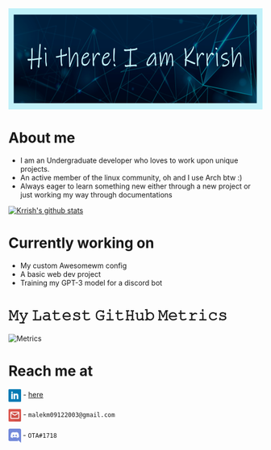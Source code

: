 <img src="https://raw.githubusercontent.com/ota0912/ota0912/main/media/banner.png" height="200" width="600" align="center"/>

# About me

- I am an Undergraduate developer who loves to work upon unique projects.
- An active member of the linux community, oh and I use Arch btw :)
- Always eager to learn something new either through a new project or just working my way through documentations


[![Krrish's github stats](https://github-readme-stats.vercel.app/api?username=ota0912&count_private=true&show_icons=true&theme=radical&hide_rank=false)](https://github.com/anuraghazra/github-readme-stats)

# Currently working on 

- My custom Awesomewm config
- A basic web dev project
- Training my GPT-3 model for a discord bot 

# 𝙼𝚢 𝙻𝚊𝚝𝚎𝚜𝚝 𝙶𝚒𝚝𝙷𝚞𝚋 𝙼𝚎𝚝𝚛𝚒𝚌𝚜

![Metrics](https://metrics.lecoq.io/ota0912?template=classic&base.header=0&gists=1&lines=1&config.timezone=India%2FKolkata)

# Reach me at

<img src="https://raw.githubusercontent.com/ota0912/ota0912/main/media/linkedin.png" height="25em" align="center"/> - [here](https://www.linkedin.com/in/krrish-malhotra-39580b22a/)

<img src="https://raw.githubusercontent.com/ota0912/ota0912/main/media/mail.png" height="25em" align="center"/> - `malekm09122003@gmail.com`

<img src="https://raw.githubusercontent.com/ota0912/ota0912/main/media/discord.png" height="28em" align="center"/> - `OTA#1718`
